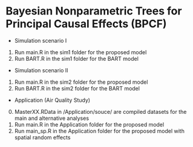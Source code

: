 # Bayesian Nonparametric Trees for Principal Causal Effects (BPCF)

- Simulation scenario I
1. Run main.R in the sim1 folder for the proposed model
2. Run BART.R in the sim1 folder for the BART model

- Simulation scenario II
1. Run main.R in the sim2 folder for the proposed model
2. Run BART.R in the sim2 folder for the BART model

- Application (Air Quality Study)
0. MasterXX.RData in /Application/souce/ are compiled datasets for the main and alternative analyses
1. Run main.R in the Application folder for the proposed model
2. Run main_sp.R in the Application folder for the proposed model with spatial random effects
